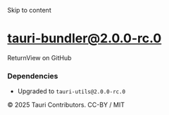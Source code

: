 Skip to content
# tauri-bundler@2.0.0-rc.0
ReturnView on GitHub
### Dependencies
  * Upgraded to `tauri-utils@2.0.0-rc.0`


© 2025 Tauri Contributors. CC-BY / MIT
